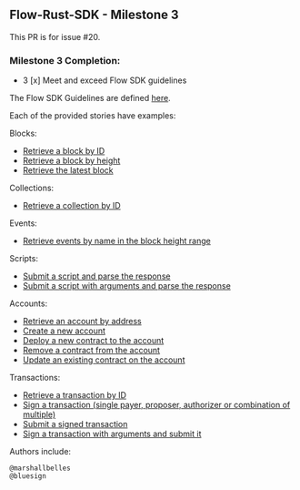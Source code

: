 ##  Flow-Rust-SDK - Milestone 3

This PR is for issue #20.




### Milestone 3 Completion:
- 3 [x] Meet and exceed Flow SDK guidelines

The Flow SDK Guidelines are defined [here](https://github.com/onflow/sdks).

Each of the provided stories have examples:

Blocks:
- [Retrieve a block by ID](https://github.com/MarshallBelles/flow-rust-sdk/wiki/Retrieve-a-block-by-ID)
- [Retrieve a block by height](https://github.com/MarshallBelles/flow-rust-sdk/wiki/Retrieve-a-block-by-height)
- [Retrieve the latest block](https://github.com/MarshallBelles/flow-rust-sdk/wiki/Retrieve-the-latest-block)

Collections:
- [Retrieve a collection by ID](https://github.com/MarshallBelles/flow-rust-sdk/wiki/Retrieve-a-collection-by-ID)

Events:
- [Retrieve events by name in the block height range](https://github.com/MarshallBelles/flow-rust-sdk/wiki/Retrieve-events-by-name-in-the-block-height-range)

Scripts:
- [Submit a script and parse the response](https://github.com/MarshallBelles/flow-rust-sdk/wiki/Submit-a-script-and-parse-the-response)
- [Submit a script with arguments and parse the response](https://github.com/MarshallBelles/flow-rust-sdk/wiki/Submit-a-script-with-arguments-and-parse-the-response)

Accounts:
- [Retrieve an account by address](https://github.com/MarshallBelles/flow-rust-sdk/wiki/Retrieve-an-account-by-address)
- [Create a new account](https://github.com/MarshallBelles/flow-rust-sdk/wiki/Create-a-new-account)
- [Deploy a new contract to the account](https://github.com/MarshallBelles/flow-rust-sdk/wiki/Deploy-a-new-contract-to-the-account)
- [Remove a contract from the account](https://github.com/MarshallBelles/flow-rust-sdk/wiki/Remove-a-contract-from-the-account)
- [Update an existing contract on the account](https://github.com/MarshallBelles/flow-rust-sdk/wiki/Update-an-existing-contract-on-the-account)

Transactions:
- [Retrieve a transaction by ID](https://github.com/MarshallBelles/flow-rust-sdk/wiki/Transactions)
- [Sign a transaction (single payer, proposer, authorizer or combination of multiple)](https://github.com/MarshallBelles/flow-rust-sdk/wiki/Transactions)
- [Submit a signed transaction](https://github.com/MarshallBelles/flow-rust-sdk/wiki/Transactions)
- [Sign a transaction with arguments and submit it](https://github.com/MarshallBelles/flow-rust-sdk/wiki/Transactions)

Authors include:

    @marshallbelles
    @bluesign
